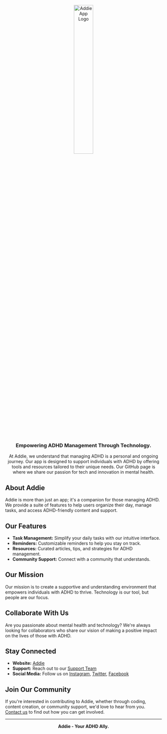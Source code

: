 <p align="center">
    <a href="https://www.addieapp.com/">
        <img src="https://images.squarespace-cdn.com/content/v1/62d5a9a7b847737a2480da1f/a0aecce6-fae4-4253-94ba-73a2104b8c92/Website.png?format=1500w" alt="Addie App Logo" width="35%">
    </a>
    <br /><br />
    <h3 align="center">Empowering ADHD Management Through Technology.</h3>
</p>

<p align="center">
    At Addie, we understand that managing ADHD is a personal and ongoing journey. Our app is designed to support individuals with ADHD by offering tools and resources tailored to their unique needs. Our GitHub page is where we share our passion for tech and innovation in mental health.
</p>

## About Addie

Addie is more than just an app; it's a companion for those managing ADHD. We provide a suite of features to help users organize their day, manage tasks, and access ADHD-friendly content and support.

## Our Features

- **Task Management:** Simplify your daily tasks with our intuitive interface.
- **Reminders:** Customizable reminders to help you stay on track.
- **Resources:** Curated articles, tips, and strategies for ADHD management.
- **Community Support:** Connect with a community that understands.

## Our Mission

Our mission is to create a supportive and understanding environment that empowers individuals with ADHD to thrive. Technology is our tool, but people are our focus.

## Collaborate With Us

Are you passionate about mental health and technology? We're always looking for collaborators who share our vision of making a positive impact on the lives of those with ADHD.

## Stay Connected

- **Website:** [Addie](https://www.addieapp.com/)
- **Support:** Reach out to our [Support Team](https://www.addieapp.com/support)
- **Social Media:** Follow us on [Instagram](https://www.instagram.com/addieapp/), [Twitter](https://twitter.com/addieapp), [Facebook](https://www.facebook.com/addieapp)

## Join Our Community

If you're interested in contributing to Addie, whether through coding, content creation, or community support, we'd love to hear from you. [Contact us](https://www.addieapp.com/contact) to find out how you can get involved.

---

<p align="center">
    <strong>Addie - Your ADHD Ally.</strong>
</p>
